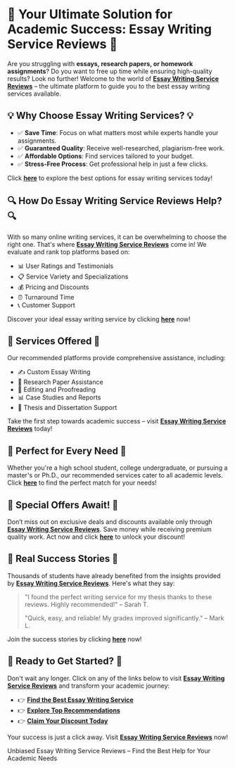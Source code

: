 <h1>🌟 Your Ultimate Solution for Academic Success: Essay Writing Service Reviews 🌟</h1>

<p>Are you struggling with <strong>essays, research papers, or homework assignments</strong>? Do you want to free up time while ensuring high-quality results? Look no further! Welcome to the world of <a href="https://tinyurl.com/topessay?keyword=essay+writing+service+reviews"><strong>Essay Writing Service Reviews</strong></a> – the ultimate platform to guide you to the best essay writing services available.</p>

<h2>💡 Why Choose Essay Writing Services? 💡</h2>
<ul>
    <li>✅ <strong>Save Time</strong>: Focus on what matters most while experts handle your assignments.</li>
    <li>✅ <strong>Guaranteed Quality</strong>: Receive well-researched, plagiarism-free work.</li>
    <li>✅ <strong>Affordable Options</strong>: Find services tailored to your budget.</li>
    <li>✅ <strong>Stress-Free Process</strong>: Get professional help in just a few clicks.</li>
</ul>
<p>Click <a href="https://tinyurl.com/topessay?keyword=essay+writing+service+reviews"><strong>here</strong></a> to explore the best options for essay writing services today!</p>

<h2>🔍 How Do Essay Writing Service Reviews Help? 🔍</h2>
<p>With so many online writing services, it can be overwhelming to choose the right one. That's where <a href="https://tinyurl.com/topessay?keyword=essay+writing+service+reviews"><strong>Essay Writing Service Reviews</strong></a> come in! We evaluate and rank top platforms based on:</p>
<ul>
    <li>📊 User Ratings and Testimonials</li>
    <li>📋 Service Variety and Specializations</li>
    <li>💰 Pricing and Discounts</li>
    <li>⏰ Turnaround Time</li>
    <li>📞 Customer Support</li>
</ul>
<p>Discover your ideal essay writing service by clicking <a href="https://tinyurl.com/topessay?keyword=essay+writing+service+reviews"><strong>here</strong></a> now!</p>

<h2>🚀 Services Offered 🚀</h2>
<p>Our recommended platforms provide comprehensive assistance, including:</p>
<ul>
    <li>✍️ Custom Essay Writing</li>
    <li>📘 Research Paper Assistance</li>
    <li>📝 Editing and Proofreading</li>
    <li>📊 Case Studies and Reports</li>
    <li>📖 Thesis and Dissertation Support</li>
</ul>
<p>Take the first step towards academic success – visit <a href="https://tinyurl.com/topessay?keyword=essay+writing+service+reviews"><strong>Essay Writing Service Reviews</strong></a> today!</p>

<h2>💼 Perfect for Every Need 💼</h2>
<p>Whether you're a high school student, college undergraduate, or pursuing a master's or Ph.D., our recommended services cater to all academic levels. Click <a href="https://tinyurl.com/topessay?keyword=essay+writing+service+reviews"><strong>here</strong></a> to find the perfect match for your needs!</p>

<h2>📣 Special Offers Await! 📣</h2>
<p>Don’t miss out on exclusive deals and discounts available only through <a href="https://tinyurl.com/topessay?keyword=essay+writing+service+reviews"><strong>Essay Writing Service Reviews</strong></a>. Save money while receiving premium quality work. Act now and click <a href="https://tinyurl.com/topessay?keyword=essay+writing+service+reviews"><strong>here</strong></a> to unlock your discount!</p>

<h2>🌟 Real Success Stories 🌟</h2>
<p>Thousands of students have already benefited from the insights provided by <a href="https://tinyurl.com/topessay?keyword=essay+writing+service+reviews"><strong>Essay Writing Service Reviews</strong></a>. Here's what they say:</p>
<blockquote>
    <p>"I found the perfect writing service for my thesis thanks to these reviews. Highly recommended!" – Sarah T.</p>
    <p>"Quick, easy, and reliable! My grades improved significantly." – Mark L.</p>
</blockquote>
<p>Join the success stories by clicking <a href="https://tinyurl.com/topessay?keyword=essay+writing+service+reviews"><strong>here</strong></a> now!</p>

<h2>🔗 Ready to Get Started? 🔗</h2>
<p>Don't wait any longer. Click on any of the links below to visit <a href="https://tinyurl.com/topessay?keyword=essay+writing+service+reviews"><strong>Essay Writing Service Reviews</strong></a> and transform your academic journey:</p>
<ul>
    <li>👉 <a href="https://tinyurl.com/topessay?keyword=essay+writing+service+reviews"><strong>Find the Best Essay Writing Service</strong></a></li>
    <li>👉 <a href="https://tinyurl.com/topessay?keyword=essay+writing+service+reviews"><strong>Explore Top Recommendations</strong></a></li>
    <li>👉 <a href="https://tinyurl.com/topessay?keyword=essay+writing+service+reviews"><strong>Claim Your Discount Today</strong></a></li>
</ul>
<p>Your success is just a click away. Visit <a href="https://tinyurl.com/topessay?keyword=essay+writing+service+reviews"><strong>Essay Writing Service Reviews</strong></a> now!</p>
Unbiased Essay Writing Service Reviews – Find the Best Help for Your Academic Needs
